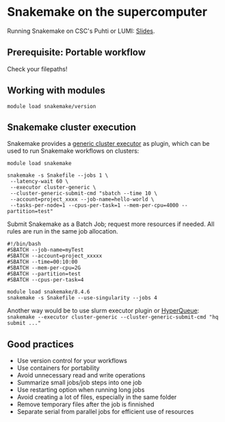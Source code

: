 # Snakemake on the supercomputer

Running Snakemake on CSC's Puhti or LUMI: [Slides](https://a3s.fi/CSC_training/snakemake_hackathon.html#/snakemake-hackathon-in-csc-supercomputers).

## Prerequisite: Portable workflow

Check your filepaths!

## Working with modules

`module load snakemake/version`

## Snakemake cluster execution

Snakemake provides a [generic cluster executor](https://snakemake.github.io/snakemake-plugin-catalog/plugins/executor/cluster-generic.html) as plugin, which can be used to run Snakemake workflows on clusters:

```
module load snakemake

snakemake -s Snakefile --jobs 1 \
 --latency-wait 60 \
 --executor cluster-generic \
 --cluster-generic-submit-cmd "sbatch --time 10 \
 --account=project_xxxx --job-name=hello-world \
 --tasks-per-node=1 --cpus-per-task=1 --mem-per-cpu=4000 --partition=test"
```

Submit Snakemake as a Batch Job; request more resources if needed. All rules are run in the same job allocation.

```
#!/bin/bash
#SBATCH --job-name=myTest
#SBATCH --account=project_xxxxx
#SBATCH --time=00:10:00
#SBATCH --mem-per-cpu=2G
#SBATCH --partition=test
#SBATCH --cpus-per-task=4

module load snakemake/8.4.6
snakemake -s Snakefile --use-singularity --jobs 4
```

Another way would be to use slurm executor plugin or [HyperQueue](https://docs.csc.fi/support/tutorials/snakemake-puhti/#running-snakemake-workflow-with-apptainer-containers): `snakemake --executor cluster-generic --cluster-generic-submit-cmd "hq submit ..."  `

## Good practices

- Use version control for your workflows
- Use containers for portability
- Avoid unnecessary read and write operations
- Summarize small jobs/job steps into one job
- Use restarting option when running long jobs
- Avoid creating a lot of files, especially in the same folder
- Remove temporary files after the job is finnished
- Separate serial from parallel jobs for efficient use of resources


